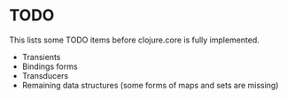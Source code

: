# TODO

This lists some TODO items before clojure.core is fully implemented.

* Transients
* Bindings forms
* Transducers
* Remaining data structures (some forms of maps and sets are missing)

